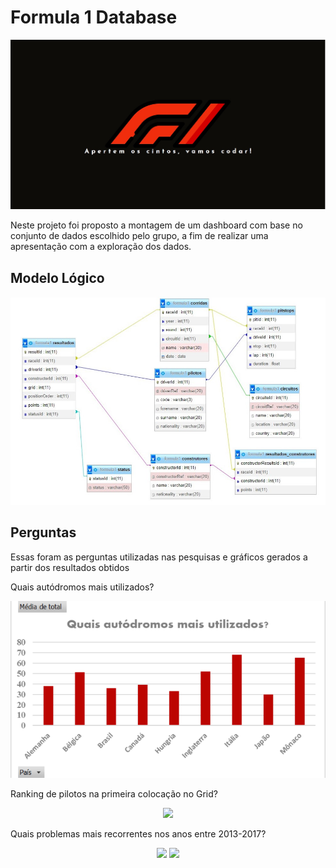 # Formula 1 Database

![imagem da capa de apresentação](./apresentacao.jpg)

Neste projeto foi proposto a montagem de um dashboard com base no conjunto de dados escolhido pelo grupo, a fim de realizar uma apresentação com a exploração dos dados.

## Modelo Lógico
![imagem modelo lógico](./md_logico.jpg)

## Perguntas
Essas foram as perguntas utilizadas nas pesquisas e gráficos gerados a partir dos resultados obtidos

Quais autódromos mais utilizados?

<p align="center">
  <img src="./Circuitos/grafico-circuito.png">
</p>

Ranking de pilotos na primeira colocação no Grid?

<p align="center">
  <img src="./grid 1/grid primeira colocaçao.png">
</p>

Quais problemas mais recorrentes nos anos entre 2013-2017?

<p align="center">
  <img src="./Problemas recorrentes 2013-2017/Problemas recorrentes 2013-2017.png>
</p>
            
Quais construtoras realizou o pitstop mais rápido no período 2013 - 2017?           
            
<p align="center">
  <img src="./pitstops/Problemas recorrentes 2013-2017 (1).png>
</p>

Quais construtoras têm maior quantidade de vitórias disponível em nosso sistema?
<p align="center">
  <img src="./pitstops/contrutores/Nº vitórias.png>
</p>
            
            

